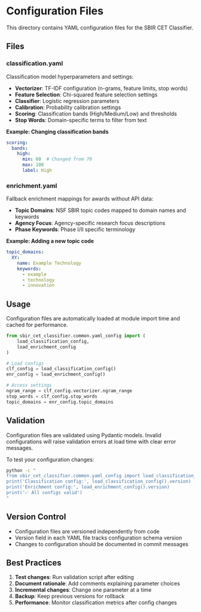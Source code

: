 # Configuration Files

This directory contains YAML configuration files for the SBIR CET Classifier.

## Files

### classification.yaml

Classification model hyperparameters and settings:

- **Vectorizer**: TF-IDF configuration (n-grams, feature limits, stop words)
- **Feature Selection**: Chi-squared feature selection settings
- **Classifier**: Logistic regression parameters
- **Calibration**: Probability calibration settings
- **Scoring**: Classification bands (High/Medium/Low) and thresholds
- **Stop Words**: Domain-specific terms to filter from text

**Example: Changing classification bands**
```yaml
scoring:
  bands:
    high:
      min: 80  # Changed from 70
      max: 100
      label: High
```

### enrichment.yaml

Fallback enrichment mappings for awards without API data:

- **Topic Domains**: NSF SBIR topic codes mapped to domain names and keywords
- **Agency Focus**: Agency-specific research focus descriptions
- **Phase Keywords**: Phase I/II specific terminology

**Example: Adding a new topic code**
```yaml
topic_domains:
  XY:
    name: Example Technology
    keywords:
      - example
      - technology
      - innovation
```

## Usage

Configuration files are automatically loaded at module import time and cached for performance.

```python
from sbir_cet_classifier.common.yaml_config import (
    load_classification_config,
    load_enrichment_config
)

# Load configs
clf_config = load_classification_config()
enr_config = load_enrichment_config()

# Access settings
ngram_range = clf_config.vectorizer.ngram_range
stop_words = clf_config.stop_words
topic_domains = enr_config.topic_domains
```

## Validation

Configuration files are validated using Pydantic models. Invalid configurations will raise validation errors at load time with clear error messages.

To test your configuration changes:

```bash
python -c "
from sbir_cet_classifier.common.yaml_config import load_classification_config, load_enrichment_config
print('Classification config:', load_classification_config().version)
print('Enrichment config:', load_enrichment_config().version)
print('✅ All configs valid')
"
```

## Version Control

- Configuration files are versioned independently from code
- Version field in each YAML file tracks configuration schema version
- Changes to configuration should be documented in commit messages

## Best Practices

1. **Test changes**: Run validation script after editing
2. **Document rationale**: Add comments explaining parameter choices
3. **Incremental changes**: Change one parameter at a time
4. **Backup**: Keep previous versions for rollback
5. **Performance**: Monitor classification metrics after config changes
